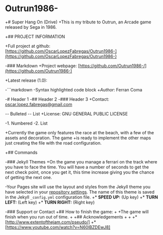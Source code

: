 # Outrun1986-
+# Super Hang On (Drive)
 +This is my tribute to Outrun, an Arcade game released by Sega in 1986.
  
 +## PROJECT INFORMATION
  

 +Full project at github: [https://github.com/OscarLopezFabregas/Outrun1986-](https://github.com/OscarLopezFabregas/Outrun1986-) 
  
 -### Markdown
 +Project webpage: [https://github.com/Outrun1986-/](https://github.com/Outrun1986-) 
  
  +Latest release (1.0):  
  
 -```markdown
 -Syntax highlighted code block
 +*Author*: Ferran Coma
  
 -# Header 1
 -## Header 2
 -### Header 3
 +Contact: oscar.lopez.fabregas@gmail.com
  
 -- Bulleted
 -- List
 +License: GNU GENERAL PUBLIC LICENSE
  
 -1. Numbered
 -2. List
  
 +Currently the game only features the race at the beach, with a few of the assets and decoration. The game
 +is ready to implement the other maps just creating the file with the road configuration.
  
 +## Commands
  
 -### Jekyll Themes
 +On the game you manage a ferrari on the track where you have to face the time. You will have a number of seconds to get the next check point, once you get it, this time increase giving you the chance of getting the next one.
  
 -Your Pages site will use the layout and styles from the Jekyll theme you have selected in your [repository settings](https://github.com/Nyghor/Outrun/settings). The name of this theme is saved in the Jekyll `_config.yml` configuration file.
 +* **SPEED UP:** (Up key)
 +* **TURN LEFT:** (Left key)
 +* **TURN RIGHT:** (Right key)
  
 -### Support or Contact
 +## How to finish the game:
 +
 +The game will finish when you run out of time.
 +
 +## Acknowledgements
 +
 +
 +* [http://www.extentofthejam.com/pseudo/]
 +* [https://www.youtube.com/watch?v=N60lBZDEwJ8]
